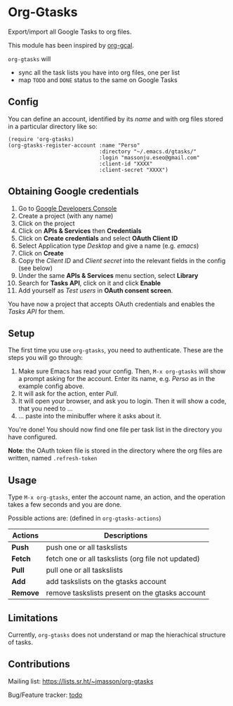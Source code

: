 # Org-Gtasks

Export/import all Google Tasks to org files.

This module has been inspired by [org-gcal](https://github.com/kidd/org-gcal.el).

`org-gtasks` will

-   sync all the task lists you have into org files, one per list
-   map `TODO` and `DONE` status to the same on Google Tasks

## Config

You can define an account, identified by its *name* and with
org files stored in a particular directory like so:
``` elisp
(require 'org-gtasks)
(org-gtasks-register-account :name "Perso"
                             :directory "~/.emacs.d/gtasks/"
                             :login "massonju.eseo@gmail.com"
                             :client-id "XXXX"
                             :client-secret "XXXX")
```

## Obtaining Google credentials

1.  Go to [Google Developers Console](https://console.developers.google.com/project)
2.  Create a project (with any name)
3.  Click on the project
4.  Click on **APIs & Services** then **Credentials**
5.  Click on **Create credentials** and select **OAuth Client ID**
6.  Select Application type *Desktop* and give a name (e.g. *emacs*)
7.  Click on **Create**
8.  Copy the *Client ID* and *Client secret* into the relevant fields in the config (see below)
9.  Under the same **APIs & Services** menu section, select **Library**
10. Search for **Tasks API**, click on it and click **Enable**
11. Add yourself as *Test users* in **OAuth consent screen**.

You have now a project that accepts OAuth credentials and enables
the *Tasks API* for them.

## Setup

The first time you use `org-gtasks`, you need to authenticate.
These are the steps you will go through:

1.  Make sure Emacs has read your config. Then, `M-x org-gtasks`
    will show a prompt asking for the account. Enter its name,
    e.g. *Perso* as in the example config above.
2.  It will ask for the action, enter *Pull*.
3.  It will open your browser, and ask you to login. Then it will show
    a code, that you need to ...
4.  ... paste into the minibuffer where it asks about it.

You're done! You should now find one file per task list in the
directory you have configured.

**Note**: the OAuth token file is stored in the directory where the org
files are written, named `.refresh-token`

## Usage

Type `M-x org-gtasks`, enter the account name, an action,
and the operation takes a few seconds and you are done.

Possible actions are: (defined in `org-gtasks-actions`)

| Actions    | Descriptions                                       |
|------------|----------------------------------------------------|
| **Push**   | push one or all taskslists                         |
| **Fetch**  | fetch one or all taskslists (org file not updated) |
| **Pull**   | pull one or all taskslists                         |
| **Add**    | add taskslists on the gtasks account               |
| **Remove** | remove taskslists present on the gtasks account    |

## Limitations

Currently, `org-gtasks` does not understand or map the hierachical structure of tasks.

## Contributions

Mailing list: https://lists.sr.ht/~jmasson/org-gtasks

Bug/Feature tracker: [todo](https://todo.sr.ht/~jmasson/org-gtasks)
